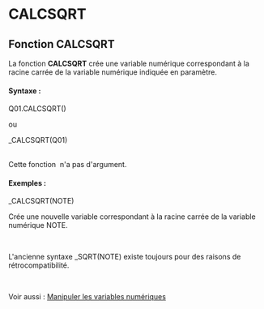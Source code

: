 # CALCSQRT

## Fonction CALCSQRT

La fonction **CALCSQRT** crée une variable numérique correspondant à la racine carrée de la variable numérique indiquée en paramètre.

#### Syntaxe :&nbsp;

Q01.CALCSQRT()

ou

\_CALCSQRT(Q01)

\
Cette fonction&nbsp; n'a pas d'argument.

#### Exemples :

\_CALCSQRT(NOTE)

Crée une nouvelle variable correspondant à la racine carrée de la variable numérique NOTE.

&nbsp;

L'ancienne syntaxe \_SQRT(NOTE) existe toujours pour des raisons de rétrocompatibilité.

&nbsp;

Voir aussi : [Manipuler les variables numériques](<Manipulerlesvariablesnumeriques1.md>)
